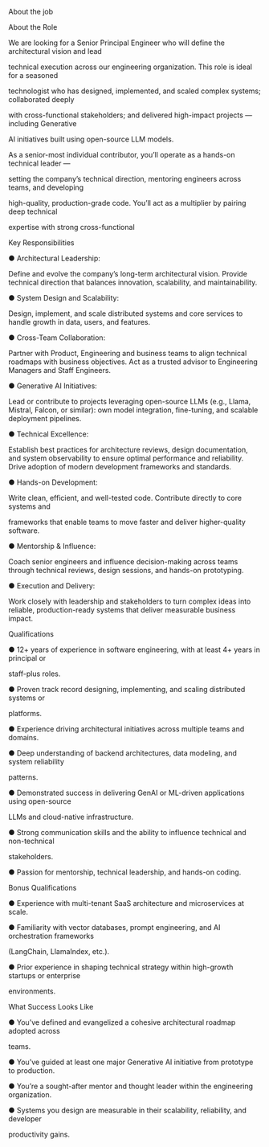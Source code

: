 About the job

About the Role


We are looking for a Senior Principal Engineer who will define the architectural vision and lead

technical execution across our engineering organization. This role is ideal for a seasoned

technologist who has designed, implemented, and scaled complex systems; collaborated deeply

with cross-functional stakeholders; and delivered high-impact projects — including Generative

AI initiatives built using open-source LLM models.


As a senior-most individual contributor, you’ll operate as a hands-on technical leader —

setting the company’s technical direction, mentoring engineers across teams, and developing

high-quality, production-grade code. You’ll act as a multiplier by pairing deep technical

expertise with strong cross-functional


Key Responsibilities

● Architectural Leadership:

Define and evolve the company’s long-term architectural vision. Provide technical direction that balances innovation, scalability, and maintainability.


● System Design and Scalability:

Design, implement, and scale distributed systems and core services to handle growth in data, users, and features.


● Cross-Team Collaboration:

Partner with Product, Engineering and business teams to align technical roadmaps with business objectives. Act as a trusted advisor to Engineering Managers and Staff Engineers.


● Generative AI Initiatives:

Lead or contribute to projects leveraging open-source LLMs (e.g., Llama, Mistral, Falcon, or similar): own model integration, fine-tuning, and scalable deployment pipelines.


● Technical Excellence:

Establish best practices for architecture reviews, design documentation, and system observability to ensure optimal performance and reliability. Drive adoption of modern development frameworks and standards.


● Hands-on Development:

Write clean, efficient, and well-tested code. Contribute directly to core systems and

frameworks that enable teams to move faster and deliver higher-quality software.


● Mentorship & Influence:

Coach senior engineers and influence decision-making across teams through technical reviews, design sessions, and hands-on prototyping.


● Execution and Delivery:

Work closely with leadership and stakeholders to turn complex ideas into reliable, production-ready systems that deliver measurable business impact.


Qualifications


● 12+ years of experience in software engineering, with at least 4+ years in principal or

staff-plus roles.

● Proven track record designing, implementing, and scaling distributed systems or

platforms.

● Experience driving architectural initiatives across multiple teams and domains.

● Deep understanding of backend architectures, data modeling, and system reliability

patterns.

● Demonstrated success in delivering GenAI or ML-driven applications using open-source

LLMs and cloud-native infrastructure.

● Strong communication skills and the ability to influence technical and non-technical

stakeholders.

● Passion for mentorship, technical leadership, and hands-on coding.


Bonus Qualifications

● Experience with multi-tenant SaaS architecture and microservices at scale.

● Familiarity with vector databases, prompt engineering, and AI orchestration frameworks

(LangChain, LlamaIndex, etc.).

● Prior experience in shaping technical strategy within high-growth startups or enterprise

environments.


What Success Looks Like

● You’ve defined and evangelized a cohesive architectural roadmap adopted across

teams.

● You’ve guided at least one major Generative AI initiative from prototype to production.

● You’re a sought-after mentor and thought leader within the engineering organization.

● Systems you design are measurable in their scalability, reliability, and developer

productivity gains.